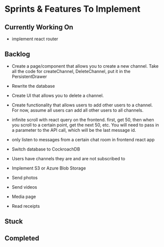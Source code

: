 # Sprints & Features To Implement

## Currently Working On

- implement react router

## Backlog

- Create a page/component that allows you to create a new channel.
    Take all the code for createChannel, DeleteChannel, put it in the PersistentDrawer

- Rewrite the database

- Create UI that allows you to delete a channel.

- Create functionality that allows users to add other users to a channel. For now, assume all users can add all other users to all channels. 

- infinite scroll with react query on the frontend. first, get 50, then when you scroll to a 
  certain point,    get the next 50, etc. You will need to pass in a parameter to the API call, which will be the last message id.

- only listen to messages from a certain chat room in frontend react app

- Switch database to CockroachDB

- Users have channels they are and are not subscribed to

- Implement S3 or Azure Blob Storage

- Send photos

- Send videos

- Media page

- Read receipts

## Stuck 


## Completed


